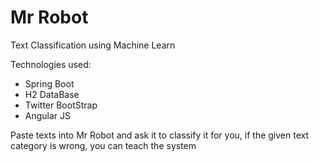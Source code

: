 # Mr Robot

Text Classification using Machine Learn


Technologies used:
  - Spring Boot
  - H2 DataBase
  - Twitter BootStrap
  - Angular JS
  

Paste texts into Mr Robot and ask it to classify it for you, if the given text category is wrong, you can teach the system
